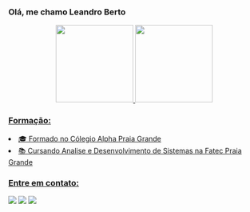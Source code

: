 ### Olá, me chamo Leandro Berto

<div align="center">
  <a href="https://github.com/leandrobt11">
  <img height="155em" src="https://github-readme-stats.vercel.app/api?username=leandrobt11&show_icons=true&theme=react&include_all_commits=true&count_private=true"/>
  <img height="155em" src="https://github-readme-stats.vercel.app/api/top-langs/?username=leandrobt11&layout=compact&langs_count=7&theme=react"/>
</div>
</div>

### Formação:
<li>🎓 Formado no Cólegio Alpha Praia Grande
<li>📚 Cursando Analise e Desenvolvimento de Sistemas na Fatec Praia Grande</li>

### Entre em contato:

<div> 
  <a href="https://www.instagram.com/_leandroberto_/" target="_blank"><img src="https://img.shields.io/badge/-Instagram-%23E4405F?style=for-the-badge&logo=instagram&logoColor=white" target="_blank"></a>
  <a href = "mailto:leandrobertto1106@gmail.com"><img src="https://img.shields.io/badge/-Gmail-%23333?style=for-the-badge&logo=gmail&logoColor=white" target="_blank"></a>
  <a href="https://www.linkedin.com/in/leandro-aguiar-662858237/" target="_blank"><img src="https://img.shields.io/badge/-LinkedIn-%230077B5?style=for-the-badge&logo=linkedin&logoColor=white" target="_blank"></a> 
</div>
